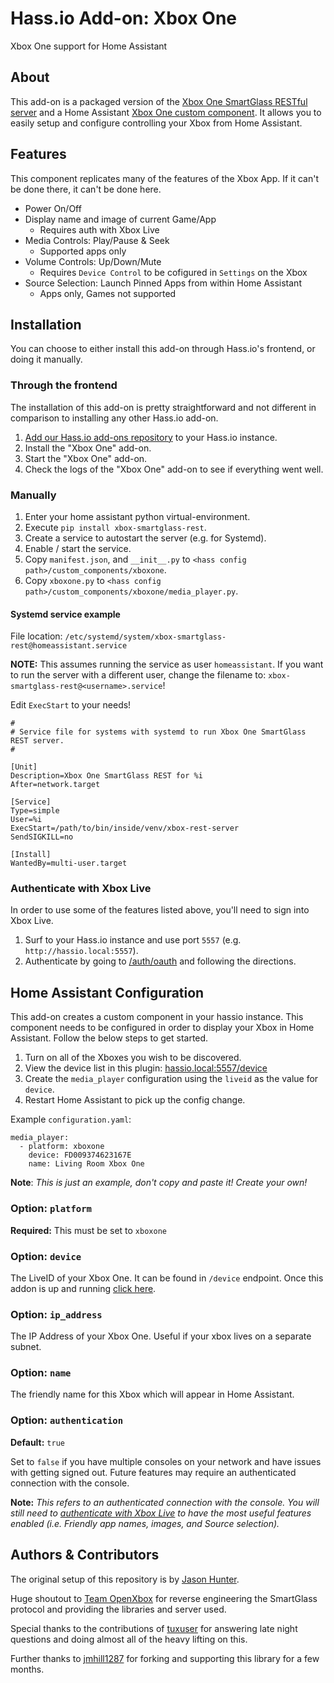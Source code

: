 # Hass.io Add-on: Xbox One

Xbox One support for Home Assistant

## About

This add-on is a packaged version of the [Xbox One SmartGlass RESTful server](https://github.com/OpenXbox/xbox-smartglass-rest-python) and a Home Assistant [Xbox One custom component](https://github.com/tuxuser/home-assistant-xboxone).  It allows you to easily setup and configure controlling your Xbox from Home Assistant.

## Features

This component replicates many of the features of the Xbox App.  If it can't be done there, it can't be done here.

- Power On/Off
- Display name and image of current Game/App
  - Requires auth with Xbox Live
- Media Controls: Play/Pause & Seek
  - Supported apps only
- Volume Controls: Up/Down/Mute
  - Requires `Device Control` to be cofigured in `Settings` on the Xbox
- Source Selection: Launch Pinned Apps from within Home Assistant
  - Apps only, Games not supported

## Installation

You can choose to either install this add-on through Hass.io's frontend, or doing it manually.

### Through the frontend

The installation of this add-on is pretty straightforward and not different in
comparison to installing any other Hass.io add-on.

1. [Add our Hass.io add-ons repository](https://github.com/ericleb010/hassio-addons) to your Hass.io instance.
1. Install the "Xbox One" add-on.
1. Start the "Xbox One" add-on.
1. Check the logs of the "Xbox One" add-on to see if everything went well.

### Manually
1. Enter your home assistant python virtual-environment.
1. Execute `pip install xbox-smartglass-rest`.
1. Create a service to autostart the server (e.g. for Systemd).
1. Enable / start the service.
1. Copy `manifest.json`, and `__init__.py` to `<hass config path>/custom_components/xboxone`.
1. Copy `xboxone.py` to `<hass config path>/custom_components/xboxone/media_player.py`.

#### Systemd service example

File location: `/etc/systemd/system/xbox-smartglass-rest@homeassistant.service`

__NOTE:__ This assumes running the service as user `homeassistant`.
If you want to run the server with a different user, change
the filename to: `xbox-smartglass-rest@<username>.service`!

Edit `ExecStart` to your needs!

```
#
# Service file for systems with systemd to run Xbox One SmartGlass REST server.
#

[Unit]
Description=Xbox One SmartGlass REST for %i
After=network.target

[Service]
Type=simple
User=%i
ExecStart=/path/to/bin/inside/venv/xbox-rest-server
SendSIGKILL=no

[Install]
WantedBy=multi-user.target
```

### Authenticate with Xbox Live

In order to use some of the features listed above, you'll need to sign into Xbox Live.

1. Surf to your Hass.io instance and use port `5557`
    (e.g. `http://hassio.local:5557`).
1. Authenticate by going to [/auth/oauth](http://hassio.local:5557/auth/oauth)
    and following the directions.

## Home Assistant Configuration

This add-on creates a custom component in your hassio instance.  This component needs to be configured in order to display your Xbox in Home Assistant.  Follow the below steps to get started.

1. Turn on all of the Xboxes you wish to be discovered.
1. View the device list in this plugin: [hassio.local:5557/device](http://hassio.local:5557/device)
1. Create the `media_player` configuration using the `liveid` as the value for `device`.
1. Restart Home Assistant to pick up the config change.

Example `configuration.yaml`:

```
media_player:
  - platform: xboxone
    device: FD009374623167E
    name: Living Room Xbox One
```

**Note**: _This is just an example, don't copy and paste it! Create your own!_

### Option: `platform`

**Required:** This must be set to `xboxone`

### Option: `device`

The LiveID of your Xbox One.  It can be found in `/device` endpoint.  Once this addon is up and running [click here](http://hassio.local:5557/device).

### Option: `ip_address`

The IP Address of your Xbox One.  Useful if your xbox lives on a separate subnet.

### Option: `name`

The friendly name for this Xbox which will appear in Home Assistant.

### Option: `authentication`

**Default:** `true`

Set to `false` if you have multiple consoles on your network and have issues with getting signed out.  Future features may require an authenticated connection with the console.

**Note:** _This refers to an authenticated connection with the console.  You will still need to [authenticate with Xbox Live](http://hassio.local:5557/auth/oauth) to have the most useful features enabled (i.e. Friendly app names, images, and Source selection)._

## Authors & Contributors

The original setup of this repository is by [Jason Hunter](https://github.com/hunterjm).

Huge shoutout to [Team OpenXbox](https://github.com/openxbox) for reverse engineering the SmartGlass protocol and providing the libraries and server used.

Special thanks to the contributions of [tuxuser](https://github.com/tuxuser) for answering late night questions and doing almost all of the heavy lifting on this.

Further thanks to [jmhill1287](https://github.com/jmhill1287) for forking and supporting this library for a few months.
